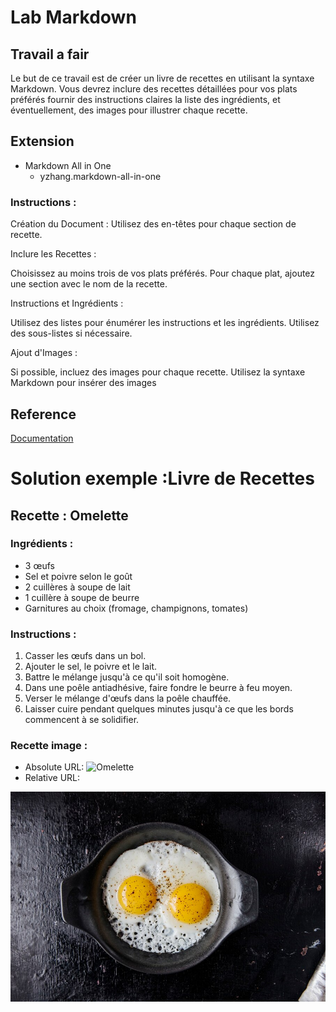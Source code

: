 [Author]: # (yasmine daifane)

# Lab Markdown 

## Travail a fair 
Le but de ce travail est de créer un livre de recettes en utilisant la syntaxe Markdown. Vous devrez inclure des recettes détaillées pour vos plats préférés fournir des instructions claires la liste des ingrédients, et éventuellement, des images pour illustrer chaque recette.

##  Extension
- Markdown All in One
  - yzhang.markdown-all-in-one

### Instructions :
Création du Document :
Utilisez des en-têtes  pour chaque section de recette.

Inclure les Recettes :

Choisissez au moins trois de vos plats préférés.
Pour chaque plat, ajoutez une section avec le nom de la recette.

Instructions et Ingrédients :

Utilisez des listes  pour énumérer les instructions et les ingrédients.
Utilisez des sous-listes si nécessaire.

Ajout d'Images :

Si possible, incluez des images pour chaque  recette.
Utilisez la syntaxe Markdown pour insérer des images 

## Reference 
[Documentation](https://docs.github.com/fr/get-started/writing-on-github/getting-started-with-writing-and-formatting-on-github/basic-writing-and-formatting-syntax)



# Solution exemple :Livre de Recettes

## Recette : Omelette
### Ingrédients :
- 3 œufs
- Sel et poivre selon le goût
- 2 cuillères à soupe de lait
- 1 cuillère à soupe de beurre
- Garnitures au choix (fromage, champignons, tomates)

### Instructions :
1. Casser les œufs dans un bol.
2. Ajouter le sel, le poivre et le lait.
3. Battre le mélange jusqu'à ce qu'il soit homogène.
4. Dans une poêle antiadhésive, faire fondre le beurre à feu moyen.
5. Verser le mélange d'œufs dans la poêle chauffée.
6. Laisser cuire pendant quelques minutes jusqu'à ce que les bords commencent à se solidifier.

### Recette image :
- Absolute URL:
![Omelette](https://img.freepik.com/free-photo/fried-eggs-top-view_141793-4429.jpg?w=900&t=st=1700235307~exp=1700235907~hmac=e6f33a953f40461523f866908b783e6a68a15a27c9168b35d98eafb74841ca64)
- Relative URL: 
<img src ="fried-eggs-top-view_141793-4429.jpg">
